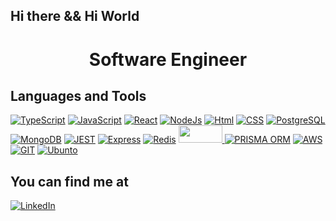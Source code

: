 ## Hi there && Hi World
<h1 align="center">Software Engineer</h1>

<!-- <div>  
  <img height="180em" src="https://github-readme-stats.vercel.app/api?username=plperera&show_icons=true&theme=tokyonight">
  <img height="180em" src="https://github-readme-stats.vercel.app/api/top-langs/?username=plperera&layout=compact&show_icons=true&theme=tokyonight">
</div> -->

<h2>Languages and Tools</h2>

<div>
  
  [![TypeScript](https://img.shields.io/badge/TypeScript-007ACC?style=for-the-badge&logo=typescript&logoColor=white)](https://github.com/plperera)
  [![JavaScript](https://img.shields.io/badge/JavaScript-F7DF1E?style=for-the-badge&logo=javascript&logoColor=black)](https://github.com/plperera)
  [![React](https://img.shields.io/badge/React-20232A?style=for-the-badge&logo=react&logoColor=61DAFB)](https://github.com/plperera)
  [![NodeJs](https://img.shields.io/badge/Node.js-43853D?style=for-the-badge&logo=node.js&logoColor=white)](https://github.com/plperera)
  [![Html](https://img.shields.io/badge/HTML5-E34F26?style=for-the-badge&logo=html5&logoColor=white)](https://github.com/plperera)
  [![CSS](https://img.shields.io/badge/CSS3-1572B6?style=for-the-badge&logo=css3&logoColor=white)](https://github.com/plperera)
  [![PostgreSQL](https://img.shields.io/badge/PostgreSQL-316192?style=for-the-badge&logo=postgresql&logoColor=white)](https://github.com/plperera)
  [![MongoDB](https://img.shields.io/badge/MongoDB-4EA94B?style=for-the-badge&logo=mongodb&logoColor=white)](https://github.com/plperera)
  [![JEST](https://img.shields.io/badge/Jest-323330?style=for-the-badge&logo=Jest&logoColor=white)](https://github.com/plperera)
  [![Express](https://img.shields.io/badge/Express.js-404D59?style=for-the-badge)](https://github.com/plperera)
  [![Redis](https://img.shields.io/badge/redis-%23DD0031.svg?&style=for-the-badge&logo=redis&logoColor=white)](https://github.com/plperera)
  <a href="https://github.com/plperera">
    <img height="28em" style="width: 5em"             src="https://camo.githubusercontent.com/240d9f9177236e5fd117a33e31e5b77b5fece5f03410fe10f5c7835937fb3506/68747470733a2f2f63646e2e6a7364656c6976722e6e65742f67682f64657669636f6e732f64657669636f6e2f69636f6e732f646f636b65722f646f636b65722d706c61696e2d776f72646d61726b2e737667">
  </a>
    [![PRISMA ORM](https://img.shields.io/badge/Prisma-3982CE?style=for-the-badge&logo=Prisma&logoColor=white)]()
  [![AWS](https://img.shields.io/badge/Amazon_AWS-FF9900?style=for-the-badge&logo=amazonaws&logoColor=white)]()
  [![GIT](https://img.shields.io/badge/GIT-E44C30?style=for-the-badge&logo=git&logoColor=white)]()
  [![Ubunto](https://img.shields.io/badge/Ubuntu-E95420?style=for-the-badge&logo=ubuntu&logoColor=white)]()
  
</div>

<div>
  <h2>You can find me at</h2>
  
  [![LinkedIn](https://img.shields.io/badge/LinkedIn-0077B5?style=for-the-badge&logo=linkedin&logoColor=white)](https://www.linkedin.com/in/pedro-l-pereira)
</div>
